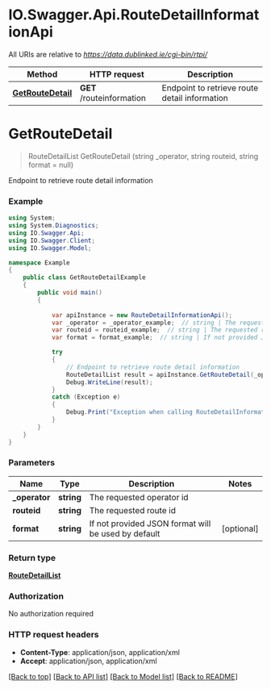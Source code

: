 # IO.Swagger.Api.RouteDetailInformationApi

All URIs are relative to *https://data.dublinked.ie/cgi-bin/rtpi/*

Method | HTTP request | Description
------------- | ------------- | -------------
[**GetRouteDetail**](RouteDetailInformationApi.md#getroutedetail) | **GET** /routeinformation | Endpoint to retrieve route detail information


<a name="getroutedetail"></a>
# **GetRouteDetail**
> RouteDetailList GetRouteDetail (string _operator, string routeid, string format = null)

Endpoint to retrieve route detail information

### Example
```csharp
using System;
using System.Diagnostics;
using IO.Swagger.Api;
using IO.Swagger.Client;
using IO.Swagger.Model;

namespace Example
{
    public class GetRouteDetailExample
    {
        public void main()
        {
            
            var apiInstance = new RouteDetailInformationApi();
            var _operator = _operator_example;  // string | The requested operator id
            var routeid = routeid_example;  // string | The requested route id
            var format = format_example;  // string | If not provided JSON format will be used by default (optional) 

            try
            {
                // Endpoint to retrieve route detail information
                RouteDetailList result = apiInstance.GetRouteDetail(_operator, routeid, format);
                Debug.WriteLine(result);
            }
            catch (Exception e)
            {
                Debug.Print("Exception when calling RouteDetailInformationApi.GetRouteDetail: " + e.Message );
            }
        }
    }
}
```

### Parameters

Name | Type | Description  | Notes
------------- | ------------- | ------------- | -------------
 **_operator** | **string**| The requested operator id | 
 **routeid** | **string**| The requested route id | 
 **format** | **string**| If not provided JSON format will be used by default | [optional] 

### Return type

[**RouteDetailList**](RouteDetailList.md)

### Authorization

No authorization required

### HTTP request headers

 - **Content-Type**: application/json, application/xml
 - **Accept**: application/json, application/xml

[[Back to top]](#) [[Back to API list]](../README.md#documentation-for-api-endpoints) [[Back to Model list]](../README.md#documentation-for-models) [[Back to README]](../README.md)

